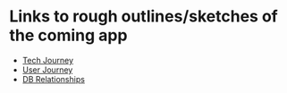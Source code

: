 # Links to rough outlines/sketches of the coming app

* [Tech Journey](https://docs.google.com/document/d/1yPEkcsGp9itDPCOBE5jwPYyCJpKweiqC7VkV6AkibkE/edit)
* [User Journey](https://docs.google.com/document/d/1TVmwAy64GZTU92iOgy1CvV60ghC_sSL6t-FSbwT-kKY/edit)
* [DB Relationships](https://sketchboard.me/xCdifvJymtLc#/)